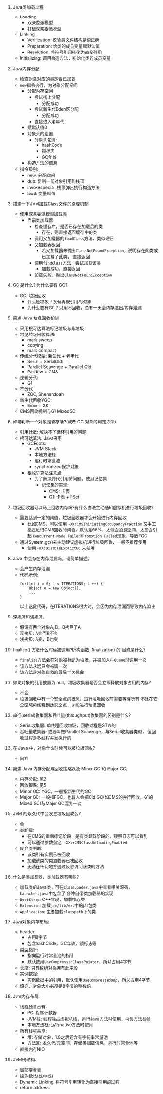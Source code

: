 1. Java类加载过程
    - Loading
        - 双亲委派模型
        - 打破双亲委派模型
    - Linking
        - Verification: 校验类文件结构是否正确
        - Preparation: 给类的成员变量赋默认值
        - Resolution: 将符号引用转化为直接引用
    - Initializing: 调用构造方法，初始化类的成员变量
    
2. Java内存分配
    - 检查对象对应的类是否已加载
    - `new`指令执行，为对象分配空间
        - 分配内存空间
            - 尝试栈上分配
                - 分配成功
            - 尝试新生代Eden区分配
                - 分配成功
            - 直接进入老年代
        - 赋默认值0
        - 对象头的设置
            - 对象头包含:
                - hashCode
                - 锁标志
                - GC年龄
        - 构造方法的调用
    - 指令级别:
        - new: 分配空间
        - dup: 复制一份对象引用到栈顶
        - invokespecial: 栈顶弹出执行构造方法
        - load: 变量赋值
        
3. 描述一下JVM加载Class文件的原理机制
    - 使用双亲委派模型加载类
        - 当前类加载器
            - 检查缓存中，是否已存在加载后的类
                - 存在，则直接返回缓存中的类
            - 调用父加载器的`loadClass`方法，类似递归
            - 父加载器返回
                - 若父加载器未抛出`ClassNotFoundException`，说明存在此类或已加载了此类，
                直接返回
            - 调用`findClass`方法，尝试加载该类
                - 加载成功，直接返回
            - 加载失败，抛出`ClassNotFoundException`
            
4. GC 是什么? 为什么要有 GC?
    - GC: 垃圾回收
        - 什么是垃圾？没有再被引用的对象
        - 为什么要有GC？只用不回收，总有一天会内存溢出/内存泄漏

5. 简述 Java 垃圾回收机制
    - 采用根可达算法标记垃圾与非垃圾
    - 常见垃圾回收算法:
        - mark sweep
        - copying
        - mark compact
    - 传统分代模型: 新生代 + 老年代
        - Serial + SerialOld: 
        - Parallel Scavenge + Parallel Old
        - ParNew + CMS
    - 逻辑分代:
        - G1
    - 不分代
        - ZGC, Shenandoah
    - 新生代回收YGC:
        - Eden + 2S
    - CMS回收机制与G1 MixedGC
    
6. 如何判断一个对象是否存活?(或者 GC 对象的判定方法)
    - 引用计数: 解决不了循环引用的问题
    - 根可达算法: Java采用
        - GCRoots:
            - JVM Stack
            - 本地方法栈
            - 运行时常量池
            - synchronized保护对象
        - 根枚举算法注意点:
            - 为了解决跨代引用的问题，使用记忆集
                - 记忆集的实现:
                    - CMS: 卡表
                    - G1: 卡表 + RSet
    
7. 垃圾回收器可以马上回收内存吗?有什么办法主动通知虚拟机进行垃圾回收?
    - 需要达到一定的阈值，垃圾回收器才会开始进行内存回收
        - 比如CMS，可以使用 `-XX:CMSInitiatingOccupancyFraction` 
        来手工指定进行CMS回收的阈值，默认是68%，太低会浪费空间，太高会引起
        `Concurrent Mode Failed`/`Promotion Failed`现象，导致FGC
    - 通过System.gc()来主动建议虚拟机进行垃圾回收，一般不推荐使用
        - 使用 `-XX:DisableExplictGC` 来禁用

8. Java 中会存在内存泄漏吗，请简单描述。
    - 会产生内存泄漏
    - 代码示例:
        ````
        for(int i = 0; i < ITERATIONS; i ++) {
            Object o = new Object();
            ...
        }
      ````
      以上这段代码，在ITERATIONS很大时，会因为内存泄漏而导致内存溢出
    
9.  深拷贝和浅拷贝。
    - 假设有两个对象A, B，B拷贝了A
    - 深拷贝: A变而B不变
    - 浅拷贝: A变，B也变

10. finalize() 方法什么时候被调用?析构函数 (finalization) 的 目的是什么?
    - `finalize`方法会在对象被标记为垃圾，并被加入`F-Queue`时调用一次
    - 该方法永远只会被调一次
    - 该方法是对象自救的最后一次机会
    
11. 如果对象的引用被置为 null，垃圾收集器是否会立即释放对象占用的内存?
    - 不会
    - 垃圾回收中有一个安全点的概念，进行垃圾回收前需要等待所有
    不处在安全区域的线程到达安全点，才能进行垃圾回收
    
12. 串行(serial)收集器和吞吐量(throughput)收集器的区别是什么?
    - Serial收集器: 单线程回收垃圾，回收过程是STW的
    - 吞吐量收集器: 或者叫做Parallel Scavenge，与Serial收集器类似，
    但回收过程是多线程并发执行的
  
13. 在 Java 中，对象什么时候可以被垃圾回收?
    - 同11
    
14. 简述 Java 内存分配与回收策略以及 Minor GC 和 Major GC。
    - 内存分配: 见2
    - 回收策略: 见5
    - Minor GC: YGC，一般指新生代的GC
    - Major GC: 一般指FGC，也有人会把Old GC(如CMS的并行回收，G1的
    Mixed GC)与Major GC混为一谈

15. JVM 的永久代中会发生垃圾回收么?
    - 会
    - 类卸载:
        - 在CMS的重新标记阶段，是有类卸载阶段的，观察日志可以看到
        - 可以通过参数指定: `-XX:+CMSClassUnloadingEnabled`
    - 废弃类判断:
        - 该类所有实例已被回收
        - 加载该类的类加载器已被回收
        - 无法在任何地方通过反射访问该类的方法
        
16. 什么是类加载器，类加载器有哪些?
    - 加载类的Java类，可在`ClassLoader.java`中查看相关源码，`Launcher.java`中包含了
    各种自带类加载器的实现
    - `BootStrap`: C++实现，加载核心类
    - `Extension`: 加载`jre/lib/ext`中的jar包类
    - `Application`: 主要加载`classpath`下的类
    
17. Java对象内存布局:
    - header:
        - 占用8字节
        - 包含hashCode，GC年龄，锁标志等
    - 类型指针:
        - 指向运行时常量池的指针
        - 默认使用`UseCompressedClassPointer`，所以占用4字节
    - 长度: 只有数组对象拥有此字段
    - 实例数据:
        - 实例数据中的引用，默认使用`UseCompressedOop`，所以占用4字节
    - 填充，对象大小必须是8字节的整数倍
    
18. Jvm内存布局:
    - 线程独自占有:
        - PC: 程序计数器
        - JVM栈: 线程独占虚拟机栈，运行Java方法时使用，内含方法栈帧
        - 本地方法栈: 运行native方法时使用
    - 所有线程共享:
        - 堆: 存储对象，1.8之后还含有字符串常量池
        - 方法区: 永久代/元空间，存储类加载信息，运行时常量池等
    - 直接内存NIO
    
19. JVM栈结构:
    - 局部变量表
    - 操作数栈(栈中栈)
    - Dynamic Linking: 将符号引用转化为直接引用的过程
    - return address